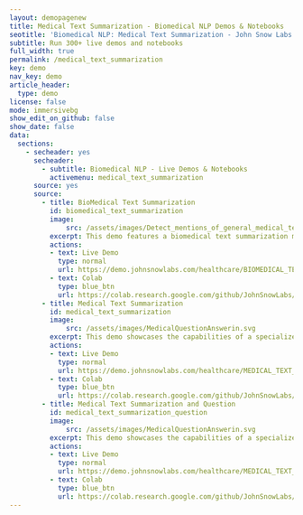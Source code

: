 ```yaml
---
layout: demopagenew
title: Medical Text Summarization - Biomedical NLP Demos & Notebooks
seotitle: 'Biomedical NLP: Medical Text Summarization - John Snow Labs'
subtitle: Run 300+ live demos and notebooks
full_width: true
permalink: /medical_text_summarization
key: demo
nav_key: demo
article_header:
  type: demo
license: false
mode: immersivebg
show_edit_on_github: false
show_date: false
data:
  sections:  
    - secheader: yes
      secheader:
        - subtitle: Biomedical NLP - Live Demos & Notebooks
          activemenu: medical_text_summarization
      source: yes
      source:
        - title: BioMedical Text Summarization
          id: biomedical_text_summarization
          image: 
              src: /assets/images/Detect_mentions_of_general_medical_terms.svg
          excerpt: This demo features a biomedical text summarization model that can effectively summarize complex medical information into concise summaries.
          actions:
          - text: Live Demo
            type: normal
            url: https://demo.johnsnowlabs.com/healthcare/BIOMEDICAL_TEXT_SUMMARIZATION/
          - text: Colab
            type: blue_btn
            url: https://colab.research.google.com/github/JohnSnowLabs/spark-nlp-workshop/blob/master/tutorials/Certification_Trainings/Healthcare/32.Medical_Text_Summarization.ipynb
        - title: Medical Text Summarization
          id: medical_text_summarization
          image: 
              src: /assets/images/MedicalQuestionAnswerin.svg
          excerpt: This demo showcases the capabilities of a specialized summarization model that has been trained specifically for medical text.
          actions:
          - text: Live Demo
            type: normal
            url: https://demo.johnsnowlabs.com/healthcare/MEDICAL_TEXT_SUMMARIZATION/
          - text: Colab
            type: blue_btn
            url: https://colab.research.google.com/github/JohnSnowLabs/spark-nlp-workshop/blob/master/tutorials/Certification_Trainings/Healthcare/32.Medical_Text_Summarization.ipynb 
        - title: Medical Text Summarization and Question
          id: medical_text_summarization_question
          image: 
              src: /assets/images/MedicalQuestionAnswerin.svg
          excerpt: This demo showcases the capabilities of a specialized Flan-T5 model that has been fine-tuned to summarize medical questions and generate related summaries and questions.
          actions:
          - text: Live Demo
            type: normal
            url: https://demo.johnsnowlabs.com/healthcare/MEDICAL_TEXT_SUMMARIZATION_QA/
          - text: Colab
            type: blue_btn
            url: https://colab.research.google.com/github/JohnSnowLabs/spark-nlp-workshop/blob/master/tutorials/Certification_Trainings/Healthcare/32.Medical_Text_Summarization.ipynb           
---
```

